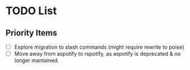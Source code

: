# TODO List

## Priority Items

- [ ] Explore migration to slash commands (might require rewrite to poise)
- [ ] Move away from aspotify to rspotify, as aspotify is deprecated & no longer mantained.
